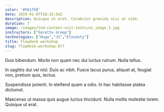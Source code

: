```yaml
---
color: '#5b1f50'
date: 2019-01-07T18:25:54Z
description: Quisque ut erat. Curabitur gravida nisi at nibh.
duration: 7
image: /images/tnd-content-unit-tests/ws_image_1.jpg
instructors: ["Sarette Greep"]
technologies: ["Hugo","JS","Eleventy"]
title: Flowdesk workshop
slug: flowdesk-workshop-877
---
```

Duis bibendum. Morbi non quam nec dui luctus rutrum. Nulla tellus.

In sagittis dui vel nisl. Duis ac nibh. Fusce lacus purus, aliquet at, feugiat non, pretium quis, lectus.

Suspendisse potenti. In eleifend quam a odio. In hac habitasse platea dictumst.

Maecenas ut massa quis augue luctus tincidunt. Nulla mollis molestie lorem. Quisque ut erat.
